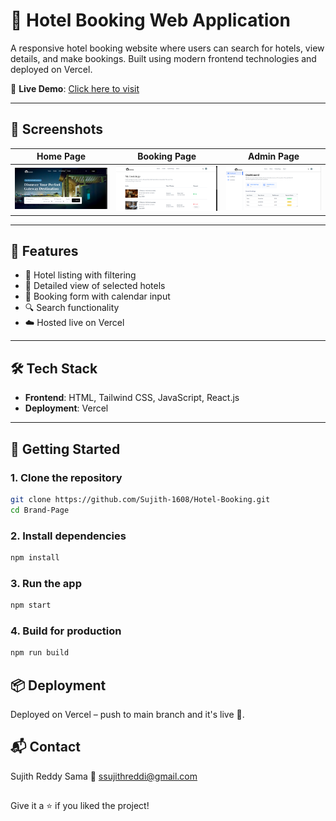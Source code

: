 # 🏨 Hotel Booking Web Application

A responsive hotel booking website where users can search for hotels, view details, and make bookings. Built using modern frontend technologies and deployed on Vercel.

🔗 **Live Demo**: [Click here to visit](https://hotel-booking-snowy-nine.vercel.app/)

---

## 📸 Screenshots

| Home Page | Booking Page | Admin Page |
|-----------|--------------|--------------|
| ![Home](Screenshots/Homepage.png) | ![Booking](Screenshots/Bookings.png) | ![Owner](Screenshots/Owner.png) |


---

## 🚀 Features

- 🏨 Hotel listing with filtering
- 📄 Detailed view of selected hotels
- 📆 Booking form with calendar input
- 🔍 Search functionality
- ☁️ Hosted live on Vercel

---

## 🛠️ Tech Stack

- **Frontend**: HTML, Tailwind CSS, JavaScript, React.js
- **Deployment**: Vercel

---
## 🚀 Getting Started

### 1. Clone the repository
```bash
git clone https://github.com/Sujith-1608/Hotel-Booking.git
cd Brand-Page
```
### 2. Install dependencies
```bash
npm install
```
### 3.  Run the app
```bash
npm start
```
### 4.  Build for production
```bash
npm run build
```
## 📦 Deployment
Deployed on Vercel – push to main branch and it's live 🚀.

## 📬 Contact
Sujith Reddy Sama
📧 ssujithreddi@gmail.com

##
Give it a ⭐ if you liked the project!
##




